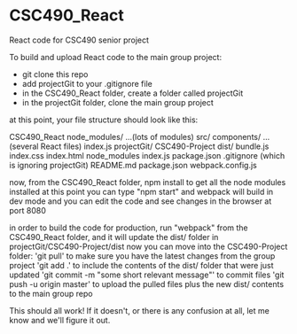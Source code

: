 # CSC490_React
React code for CSC490 senior project

To build and upload React code to the main group project:

- git clone this repo
- add projectGit to your .gitignore file
- in the CSC490_React folder, create a folder called projectGit
- in the projectGit folder, clone the main group project

at this point, your file structure should look like this:

CSC490_React
    node_modules/
        ...(lots of modules)
    src/
        components/
            ...(several React files)
        index.js
    projectGit/
        CSC490-Project
            dist/
                bundle.js
                index.css
                index.html
            node_modules
            index.js
            package.json
    .gitignore (which is ignoring projectGit)
    README.md
    package.json
    webpack.config.js

now, from the CSC490_React folder, npm install to get all the node modules installed
at this point you can type "npm start" and webpack will build in dev mode and you can edit the code and see changes in the browser at port 8080

in order to build the code for production, run "webpack" from the CSC490_React folder, and it will update the dist/ folder in projectGit/CSC490-Project/dist
now you can move into the CSC490-Project folder:
    'git pull' to make sure you have the latest changes from the group project
    'git add .' to include the contents of the dist/ folder that were just updated
    'git commit -m "some short relevant message"' to commit files
    'git push -u origin master' to upload the pulled files plus the new dist/ contents to the main group repo

This should all work! If it doesn't, or there is any confusion at all, let me know and we'll figure it out.
